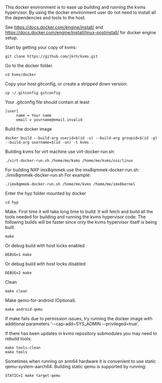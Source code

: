 This docker environment is to ease up building and running the kvms hypervisor.
By using the docker environment user do not need to install all the
dependencies and tools to the host.

See https://docs.docker.com/engine/install/ and
https://docs.docker.com/engine/install/linux-postinstall/ for docker engine
setup.

Start by getting your copy of kvms:
```
git clone https://github.com/jkrh/kvms.git
```
Go to the docker folder.
```
cd kvms/docker
```
Copy your host gitconfig, or create a stripped down version:

```
cp ~/.gitconfig gitconfig
```

Your .gitconfig file should contain at least

```
[user]
     name = Your name
     email = yourname@email.invalid
```

Build the docker image
```
docker build --build-arg userid=$(id -u) --build-arg groupid=$(id -g) --build-arg username=$(id -un) -t kvms .
```
Building kvms for virt machine use virt-docker-run.sh:
```
./virt-docker-run.sh /home/me/kvms /home/me/kvms/oss/linux
```

For building NXP imx8qmmek use the imx8qmmek-docker-run.sh:
./imx8qmmek-docker-run.sh <kvms root folder> <kernel root folder>
For example:
```
./imx8qmmek-docker-run.sh /home/me/kvms /home/me/imx8kernel
```

Enter the hyp folder mounted by docker
```
cd hyp
```
Make. First time it will take long time to build: It will fetch and
build all the tools needed for building and running the kvms hypervisor
code. The following builds will be faster since only the kvms hypervisor
itself is being built.
```
make
```
Or debug build with host locks enabled
```
DEBUG=1 make
```
Or debug build with host locks disabled
```
DEBUG=2 make
```
Clean
```
make clean
```
Make qemu-for-android (Optional).
```
make android-qemu
```
If make fails due to permission issues, try running the docker image
with additional parameters '--cap-add=SYS_ADMIN --privileged=true'.

If there has been updates in kvms repository submodules you may need to
rebuild tools:
```
make tools-clean
make tools
```

Sometimes when running on arm64 hardware it is convenient to use static qemu-system-aarch64. Building static qemu is supported by running:
```
STATIC=1 make target-qemu
```
